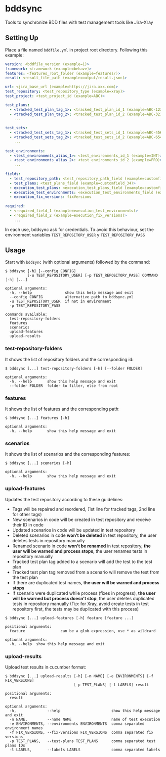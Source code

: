 # bddsync

Tools to synchronize BDD files with test management tools like Jira-Xray

## Setting Up

Place a file named `bddfile.yml` in project root directory. Following this example: 

``` yaml
version: <bddfile_version (example=1)>
framework: <framework (example=behave)>
features: <features_root_folder (example=features/)>
result: <result_file_path (example=output/result.json)>

url: <jira_base_url (example=https://jira.xxx.com)>
test_repository: <test_repository_type (example=xray)>
test_project: <test_project_id (example=ABC)>

test_plans:
  - <tracked_test_plan_tag_1>: <tracked_test_plan_id_1 (example=ABC-123)>
  - <tracked_test_plan_tag_2>: <tracked_test_plan_id_2 (example=ABC-321)>
    ...
    
test_sets:
  - <tracked_test_sets_tag_1>: <tracked_test_sets_id_1 (example=ABC-456)>
  - <tracked_test_sets_tag_2>: <tracked_test_sets_id_2 (example=ABC-654)>
    ...
    
test_environments:
  - <test_environments_alias_1>: <test_environments_id_1 (example=INT)>
  - <test_environments_alias_2>: <test_environments_id_2 (example=PRO)>
    ...
    
fields:
  - test_repository_path: <test_repository_path_field (example=customfield_12)>
  - test_plans: <test_plans_field (example=customfield_34)>
  - execution_test_plans: <execution_test_plans_field (example=customfield_56)>
  - execution_test_environments: <execution_test_environments_field (example=customfield_78)>
  - execution_fix_versions: fixVersions
  
required:
  - <required_field_1 (example=execution_test_environments)>
  - <required_field_2 (example=execution_fix_versions)>
    ...
```

In each use, bddsync ask for credentials. To avoid this behaviour, set the environment variables 
`TEST_REPOSITORY_USER` y `TEST_REPOSITORY_PASS`

## Usage

Start with `bddsync` (with optional arguments) followed by the command:

```
$ bddsync [-h] [--config CONFIG] 
          [-u TEST_REPOSITORY_USER] [-p TEST_REPOSITORY_PASS] COMMAND [-h] [...]

optional arguments:
  -h, --help               show this help message and exit
  --config CONFIG          alternative path to bddsync.yml
  -u TEST_REPOSITORY_USER  if not in environment
  -p TEST_REPOSITORY_PASS
  
commands available:
  test-repository-folders
  features
  scenarios
  upload-features
  upload-results
```

### test-repository-folders

It shows the list of repository folders and the corresponding id:

```
$ bddsync [...] test-repository-folders [-h] [--folder FOLDER]

optional arguments:
  -h, --help       show this help message and exit
  --folder FOLDER  folder to filter, else from root
```

### features

It shows the list of features and the corresponding path:

```
$ bddsync [...] features [-h]

optional arguments:
  -h, --help       show this help message and exit
```

### scenarios

It shows the list of scenarios and the corresponding features:

```
$ bddsync [...] scenarios [-h]

optional arguments:
  -h, --help       show this help message and exit
```

### upload-features

Updates the test repository according to these guidelines:
  - Tags will be repaired and reordered, (1st line for tracked tags, 2nd line for other tags)
  - New scenarios in code will be created in test repository and receive their ID in code
  - Updated scenarios in code will be updated in test repository
  - Deleted scenarios in code **won't be deleted** in test repository, the user deletes tests in repository manually
  - Renamed scenario in code **won't be renamed** in test repository, **the user will be warned and process stops**, 
    the user renames tests in repository manually
  - Tracked test plan tag added to a scenario will add the test to the test plan
  - Tracked test plan tag removed from a scenario will remove the test from the test plan
  - If there are duplicated test names, **the user will be warned and process stops**
  - If scenario were duplicated while process (fixes in progress), **the user will be warned but process doesn't stop**,
    the user deletes duplicated tests in repository manually
    (Tip: for Xray, avoid create tests in test repository first, the tests may be duplicated with this process)

```
$ bddsync [...] upload-features [-h] feature [feature ...]

positional arguments:
  feature                can be a glob expression, use * as wildcard 

optional arguments:
  -h, --help  show this help message and exit
```

### upload-results

Upload test results in cucumber format:

```
$ bddsync [...] upload-results [-h] [-n NAME] [-e ENVIRONMENTS] [-f FIX_VERSIONS]
                               [-p TEST_PLANS] [-l LABELS] result

positional arguments:
  result

optional arguments:
  -h,              --help                       show this help message and exit
  -n NAME,         --name NAME                  name of test execution
  -e ENVIRONMENTS, --environments ENVIRONMENTS  comma separated environment names
  -f FIX_VERSIONS, --fix-versions FIX_VERSIONS  comma separated fix versions
  -p TEST_PLANS,   --test-plans TEST_PLANS      comma separated test plans IDs
  -l LABELS,       --labels LABELS              comma separated labels
```

